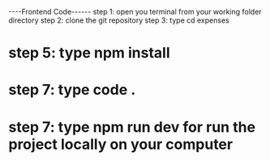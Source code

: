 ----Frontend Code------ 
step 1: open you terminal from your working folder directory 
step 2: clone the git repository 
step 3: type cd expenses 
# step 5: type npm install 
# step 7: type code . 
# step 7: type npm run dev for run the project locally on your computer